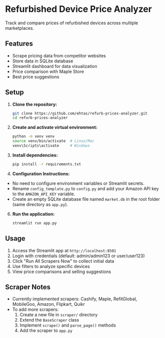 # Refurbished Device Price Analyzer

Track and compare prices of refurbished devices across multiple marketplaces.

## Features

- Scrape pricing data from competitor websites
- Store data in SQLite database
- Streamlit dashboard for data visualization
- Price comparison with Maple Store
- Best price suggestions

## Setup

1. **Clone the repository:**
   ```bash
   git clone https://github.com/ehtas/refurb-prices-analyzer.git
   cd refurb-prices-analyzer
   ```

2. **Create and activate virtual environment:**
   ```bash
   python -m venv venv
   source venv/bin/activate  # Linux/Mac
   venv\Scripts\activate     # Windows
   ```

3. **Install dependencies:**
   ```bash
   pip install -r requirements.txt
   ```

4. **Configuration Instructions:**

- No need to configure environment variables or Streamlit secrets.
- Rename `config_template.py` to `config.py` and add your Amazon API key to the `AMAZON_API_KEY` variable.
- Create an empty SQLite database file named `market.db` in the root folder (same directory as `app.py`).


6. **Run the application:**
   ```bash
   streamlit run app.py
   ```

## Usage

1. Access the Streamlit app at `http://localhost:8501`
2. Login with credentials (default: admin/admin123 or user/user123)
3. Click "Run All Scrapers Now" to collect initial data
4. Use filters to analyze specific devices
5. View price comparisons and selling suggestions

## Scraper Notes

- Currently implemented scrapers: Cashify, Maple, RefitGlobal, MobileGoo, Amazon, Flipkart, Quikr
- To add more scrapers:
  1. Create a new file in `scraper/` directory
  2. Extend the `BaseScraper` class
  3. Implement `scrape()` and `parse_page()` methods
  4. Add the scraper to `app.py`

